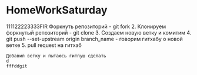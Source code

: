 # HomeWorkSaturday
111122223333FIR
 Форкнуть репозиторий - git fork
    2. Клонируем форкнутый репозиторий - git clone
    3. Создаем новую ветку и комитим
    4. git push --set-upstream origin branch_name - говорим гитхабу о новой ветке
    5. pull request на гитхаб

    Добавил ветку и пытаюсь гитпуш сделать
    d
    fffddgit